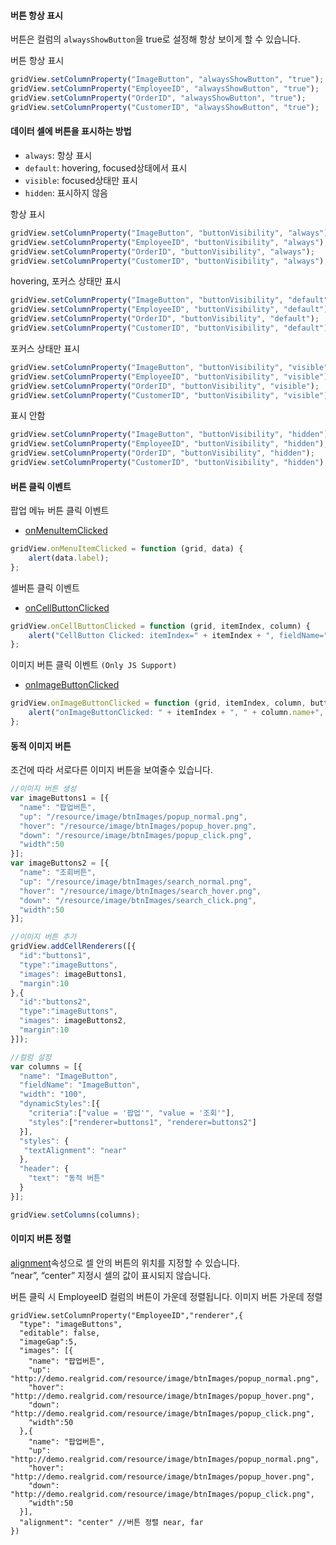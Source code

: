#### 버튼 항상 표시

버튼은 컬럼의 `alwaysShowButton`을 true로 설정해 항상 보이게 할 수 있습니다. 

<a class="btn primary small round lowercase" id="btnButtonAlwaysShowButton">버튼 항상 표시</a>

```js
gridView.setColumnProperty("ImageButton", "alwaysShowButton", "true");
gridView.setColumnProperty("EmployeeID", "alwaysShowButton", "true");
gridView.setColumnProperty("OrderID", "alwaysShowButton", "true");
gridView.setColumnProperty("CustomerID", "alwaysShowButton", "true");
```
<p></p>

#### 데이터 셀에 버튼을 표시하는 방법

- `always`: 항상 표시 
- `default`: hovering, focused상태에서 표시 
- `visible`: focused상태만 표시
- `hidden`: 표시하지 않음

<a class="btn primary small round lowercase" id="btnButtonAlways">항상 표시</a>

```js
gridView.setColumnProperty("ImageButton", "buttonVisibility", "always");
gridView.setColumnProperty("EmployeeID", "buttonVisibility", "always");
gridView.setColumnProperty("OrderID", "buttonVisibility", "always");
gridView.setColumnProperty("CustomerID", "buttonVisibility", "always");
```

<a class="btn primary small round lowercase" id="btnButtonDefault">hovering, 포커스 상태만 표시</a>

```js
gridView.setColumnProperty("ImageButton", "buttonVisibility", "default");
gridView.setColumnProperty("EmployeeID", "buttonVisibility", "default");
gridView.setColumnProperty("OrderID", "buttonVisibility", "default");
gridView.setColumnProperty("CustomerID", "buttonVisibility", "default");
```

<a class="btn primary small round lowercase" id="btnButtonVisible">포커스 상태만 표시</a>

```js
gridView.setColumnProperty("ImageButton", "buttonVisibility", "visible");
gridView.setColumnProperty("EmployeeID", "buttonVisibility", "visible");
gridView.setColumnProperty("OrderID", "buttonVisibility", "visible");
gridView.setColumnProperty("CustomerID", "buttonVisibility", "visible");
```

<a class="btn primary small round lowercase" id="btnButtonHidden">표시 안함</a>

```js
gridView.setColumnProperty("ImageButton", "buttonVisibility", "hidden");
gridView.setColumnProperty("EmployeeID", "buttonVisibility", "hidden");
gridView.setColumnProperty("OrderID", "buttonVisibility", "hidden");
gridView.setColumnProperty("CustomerID", "buttonVisibility", "hidden");
```

#### 버튼 클릭 이벤트

팝업 메뉴 버튼 클릭 이벤트

- [onMenuItemClicked](http://help.realgrid.com/api/GridBase/onMenuItemClicked/)

```js
gridView.onMenuItemClicked = function (grid, data) {
    alert(data.label);
};
```
셀버튼 클릭 이벤트

- [onCellButtonClicked](http://help.realgrid.com/api/GridBase/onCellButtonClicked/)

```js
gridView.onCellButtonClicked = function (grid, itemIndex, column) {
    alert("CellButton Clicked: itemIndex=" + itemIndex + ", fieldName=" + column.fieldName);
};
```

이미지 버튼 클릭 이벤트 `(Only JS Support)`

- [onImageButtonClicked](http://help.realgrid.com/api/GridBase/onImageButtonClicked/)

```js
gridView.onImageButtonClicked = function (grid, itemIndex, column, buttonIndex, name) {
    alert("onImageButtonClicked: " + itemIndex + ", " + column.name+", " + buttonIndex + ", " + name);
};
```

#### 동적 이미지 버튼

조건에 따라 서로다른 이미지 버튼을 보여줄수 있습니다.

```js
//이미지 버튼 생성
var imageButtons1 = [{
  "name": "팝업버튼",
  "up": "/resource/image/btnImages/popup_normal.png",
  "hover": "/resource/image/btnImages/popup_hover.png",
  "down": "/resource/image/btnImages/popup_click.png",
  "width":50
}];
var imageButtons2 = [{
  "name": "조회버튼",
  "up": "/resource/image/btnImages/search_normal.png",
  "hover": "/resource/image/btnImages/search_hover.png",
  "down": "/resource/image/btnImages/search_click.png",
  "width":50
}];

//이미지 버튼 추가
gridView.addCellRenderers([{
  "id":"buttons1",
  "type":"imageButtons",
  "images": imageButtons1,
  "margin":10
},{
  "id":"buttons2",
  "type":"imageButtons",
  "images": imageButtons2,
  "margin":10
}]);

//컬럼 설정
var columns = [{
  "name": "ImageButton",
  "fieldName": "ImageButton",
  "width": "100",
  "dynamicStyles":[{
    "criteria":["value = '팝업'", "value = '조회'"],
    "styles":["renderer=buttons1", "renderer=buttons2"]
  }],
  "styles": {
   "textAlignment": "near"
  },
  "header": {
    "text": "동적 버튼"
  }
}];

gridView.setColumns(columns);

```

#### 이미지 버튼 정렬

[alignment](http://help.realgrid.com/api/types/ImageButtonsCellRenderer/)속성으로 셀 안의 버튼의 위치를 지정할 수 있습니다.   
“near”, “center” 지정시 셀의 값이 표시되지 않습니다. 

버튼 클릭 시 EmployeeID 컬럼의 버튼이 가운데 정렬됩니다. 
<a class="btn primary small round lowercase" id="btnButtonAlignment">이미지 버튼 가운데 정렬</a>


```
gridView.setColumnProperty("EmployeeID","renderer",{
  "type": "imageButtons", 
  "editable": false, 
  "imageGap":5,
  "images": [{
    "name": "팝업버튼",
    "up": "http://demo.realgrid.com/resource/image/btnImages/popup_normal.png",
    "hover": "http://demo.realgrid.com/resource/image/btnImages/popup_hover.png",
    "down": "http://demo.realgrid.com/resource/image/btnImages/popup_click.png",
    "width":50
  },{
    "name": "팝업버튼",
    "up": "http://demo.realgrid.com/resource/image/btnImages/popup_normal.png",
    "hover": "http://demo.realgrid.com/resource/image/btnImages/popup_hover.png",
    "down": "http://demo.realgrid.com/resource/image/btnImages/popup_click.png",
    "width":50
  }],
  "alignment": "center" //버튼 정렬 near, far
})
```


<script>
  $('#btnButtonAlwaysShowButton').click(function() {
    gridView.setColumnProperty("ImageButton", "alwaysShowButton", "true");
    gridView.setColumnProperty("EmployeeID", "alwaysShowButton", "true");
    gridView.setColumnProperty("OrderID", "alwaysShowButton", "true");
    gridView.setColumnProperty("CustomerID", "alwaysShowButton", "true");
  });

  $('#btnButtonAlways').click(function() {
    gridView.setColumnProperty("ImageButton", "buttonVisibility", "always");
    gridView.setColumnProperty("EmployeeID", "buttonVisibility", "always");
    gridView.setColumnProperty("OrderID", "buttonVisibility", "always");
    gridView.setColumnProperty("CustomerID", "buttonVisibility", "always");
  });

  $('#btnButtonDefault').click(function() {
    gridView.setColumnProperty("ImageButton", "buttonVisibility", "default");
    gridView.setColumnProperty("EmployeeID", "buttonVisibility", "default");
    gridView.setColumnProperty("OrderID", "buttonVisibility", "default");
    gridView.setColumnProperty("CustomerID", "buttonVisibility", "default");
  });

  $('#btnButtonVisible').click(function() {
    gridView.setColumnProperty("ImageButton", "buttonVisibility", "visible");
    gridView.setColumnProperty("EmployeeID", "buttonVisibility", "visible");
    gridView.setColumnProperty("OrderID", "buttonVisibility", "visible");
    gridView.setColumnProperty("CustomerID", "buttonVisibility", "visible");
  });

  $('#btnButtonHidden').click(function() {
    gridView.setColumnProperty("ImageButton", "buttonVisibility", "hidden");
    gridView.setColumnProperty("EmployeeID", "buttonVisibility", "hidden");
    gridView.setColumnProperty("OrderID", "buttonVisibility", "hidden");
    gridView.setColumnProperty("CustomerID", "buttonVisibility", "hidden");
  });

  $('#btnButtonAlignment').click(function() {
    gridView.setColumnProperty("EmployeeID","renderer",{
      "type": "imageButtons", 
      "editable": false, 
      "imageGap":5,
      "images": [{
        "name": "팝업버튼",
        "up": "http://demo.realgrid.com/resource/image/btnImages/popup_normal.png",
        "hover": "http://demo.realgrid.com/resource/image/btnImages/popup_hover.png",
        "down": "http://demo.realgrid.com/resource/image/btnImages/popup_click.png",
        "width":50
      },{
        "name": "팝업버튼",
        "up": "http://demo.realgrid.com/resource/image/btnImages/popup_normal.png",
        "hover": "http://demo.realgrid.com/resource/image/btnImages/popup_hover.png",
        "down": "http://demo.realgrid.com/resource/image/btnImages/popup_click.png",
        "width":50
      }],
      "alignment": "center" //버튼 정렬 near, far
    })
  });

</script>